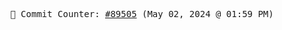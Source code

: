 <p align="center">
    <samp>
        📮 Commit Counter: <a href="https://github.com/Javascript-void0/Javascript-void0/commits/main">#89505</a> (May 02, 2024 @ 01:59 PM)
    </samp>
</p>
